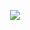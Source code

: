 <p align="center">
  <img src="[your-image-url](https://i.ytimg.com/vi/8J-wNu6bEuM/maxresdefault.jpg)" />
</p>
